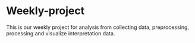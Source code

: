 # Weekly-project
This is our weekly project for analysis from collecting data, preprocessing, processing and visualize interpretation data. 
